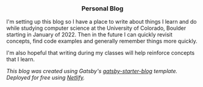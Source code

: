 <h3 align="center">
  Personal Blog
</h3>

I'm setting up this blog so I have a place to write about things I learn and do while studying computer science at the University of Colorado, Boulder starting in January of 2022. Then in the future I can quickly revisit concepts, find code examples and generally remember things more quickly.

I'm also hopeful that writing during my classes will help reinforce concepts that I learn.

_This blog was created using Gatsby's [gatsby-starter-blog](https://www.gatsbyjs.com/starters/gatsbyjs/gatsby-starter-blog) template. Deployed for free using [Netlify](https://www.netlify.com/)._
